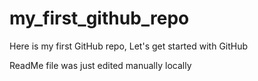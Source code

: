 # my_first_github_repo
Here is my first GitHub repo, Let's get started with GitHub

ReadMe file was just edited manually locally
